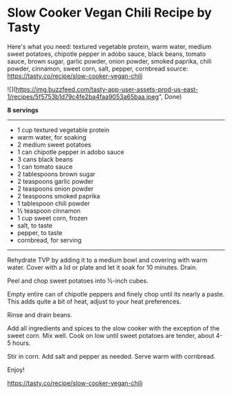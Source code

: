 # Slow Cooker Vegan Chili Recipe by Tasty

Here's what you need: textured vegetable protein, warm water, medium sweet potatoes, chipotle pepper in adobo sauce, black beans, tomato sauce, brown sugar, garlic powder, onion powder, smoked paprika, chili powder, cinnamon, sweet corn, salt, pepper, cornbread
source: https://tasty.co/recipe/slow-cooker-vegan-chili

![](https://img.buzzfeed.com/tasty-app-user-assets-prod-us-east-1/recipes/5f5753b1d79c4fe2ba4faa9053a65baa.jpeg", Done)

**8 servings**

---

- 1 cup textured vegetable protein
- warm water, for soaking
- 2 medium sweet potatoes
- 1 can chipotle pepper in adobo sauce
- 3 cans black beans
- 1 can tomato sauce
- 2 tablespoons brown sugar
- 2 teaspoons garlic powder
- 2 teaspoons onion powder
- 2 teaspoons smoked paprika
- 1 tablespoon chili powder
- ½ teaspoon cinnamon
- 1 cup sweet corn, frozen
- salt, to taste
- pepper, to taste
- cornbread, for serving

---

Rehydrate TVP by adding it to a medium bowl and covering with warm water. Cover with a lid or plate and let it soak for 10 minutes. Drain.

Peel and chop sweet potatoes into ½-inch cubes.

Empty entire can of chipotle peppers and finely chop until its nearly a paste. This adds quite a bit of heat, adjust to your heat preferences.

Rinse and drain beans.

Add all ingredients and spices to the slow cooker with the exception of the sweet corn. Mix well. Cook on low until sweet potatoes are tender, about 4-5 hours.

Stir in corn. Add salt and pepper as needed. Serve warm with cornbread.

Enjoy!

https://tasty.co/recipe/slow-cooker-vegan-chili
